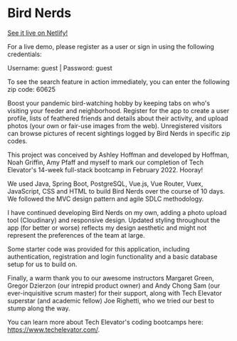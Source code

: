 # Bird Nerds

[See it live on Netlify!](https://bird-nerds.netlify.app/)

For a live demo, please register as a user or sign in using the following credentials:

Username: guest | Password: guest

To see the search feature in action immediately, you can enter the following zip code: 60625

Boost your pandemic bird-watching hobby by keeping tabs on who's visiting your feeder and neighborhood. Register for the app to create a user profile, lists of feathered friends and details about their activity, and upload photos (your own or fair-use images from the web). Unregistered visitors can browse pictures of recent sightings logged by Bird Nerds in specific zip codes.

This project was conceived by Ashley Hoffman and developed by Hoffman, Noah Griffin, Amy Pfaff and myself to mark our completion of Tech Elevator's 14-week full-stack bootcamp in February 2022. Hooray!

We used Java, Spring Boot, PostgreSQL, Vue.js, Vue Router, Vuex, JavaScript, CSS and HTML to build Bird Nerds over the course of 10 days. We followed the MVC design pattern and agile SDLC methodology.

I have continued developing Bird Nerds on my own, adding a photo upload tool (Cloudinary) and responsive design. Updated styling throughout the app (for better or worse) reflects my design aesthetic and might not represent the preferences of the team at large.

Some starter code was provided for this application, including authentication, registration and login functionality and a basic database setup for us to build on.

Finally, a warm thank you to our awesome instructors Margaret Green, Gregor Dzierzon (our intrepid product owner) and Andy Chong Sam (our ever-inquisitive scrum master) for their support, along with Tech Elevator superstar (and academic fellow) Joe Righetti, who we tried our best to stump along the way.

You can learn more about Tech Elevator's coding bootcamps here: https://www.techelevator.com/.

<!--# Final Capstone

This directory contains all of the starter projects for the final capstone. The Vue starter project works with both the Java and .NET backend projects with a single configuration update that you can read about in the README.

Each project contains instructions that provides information about the starting code and explains how to get started with the final capstone project.-->
